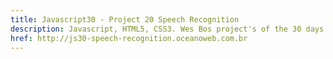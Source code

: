 ```yaml
---
title: Javascript30 - Project 20 Speech Recognition
description: Javascript, HTML5, CSS3. Wes Bos project's of the 30 days with Javascript Vanilla.
href: http://js30-speech-recognition.oceanoweb.com.br
---
```

